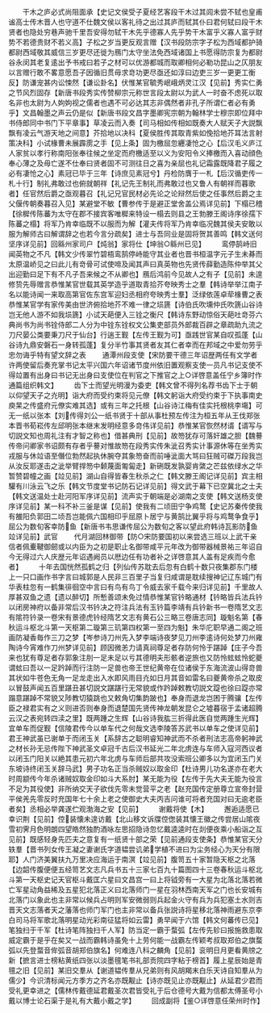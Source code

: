 <!-- { "loadSidebar": true } -->
　　干木之庐必式尚阻面承【史记文侯受子夏经艺客段干木过其闾未尝不轼也皇甫谧高士传木晋人也守道不仕魏文侯以客礼待之出过其庐而轼其仆曰君何轼曰段干木贤者也隐处穷巷声驰千里吾安得勿轼干木先乎德寡人先乎势干木富乎义寡人富乎财势不若德贵财不若义高】子松之岁当更反观言赠【汉书段防宗字子松为西域都护骑都尉西域敬其威信三岁更尽还徙为鴈门太守坐法免西域诸国上书愿得防宗复为都尉谷永闵其老复逺出予书戒曰若子之材可以优游都城而取卿相何必勒功昆山之仄朋友以言赠行敢不畧意愿吾子因循旧贯毋求竒功更尽亟还如淳曰边吏三岁一更更工衡反】防谦宠甚内讼悚然【谦讼卦名】伏惟某官毓秀岷峨炳灵江汉【见前】秀实仁勇之节风烈固存【新唐书段秀实传赞柳宗元称世言段太尉以为武人一时奋不虑死以取名非也太尉为人姁姁视之儒者也遇不可必达其志非偶然者非孔子所谓仁者必有勇乎】文昌翰墨之声云仍是似【新唐书段文昌字墨卿宪宗朝为翰林学士穆宗即位拜中书侍郎同中书门下平章事】草凌云而入奏【司马相如传相如既奏大人赋天子大説飘飘有凌云气游天地之间意】芥拾地以决科【夏侯胜传其取青紫如俛拾地芥耳法言射策决科】小试椽曹未展霹雳之手【见上条】固为檄屈忽纒凄怆之心【后汉毛义庐江人家贫以孝行称南阳张奉往候之坐定而府檄适至以义为安阳令义捧檄而入喜动顔色奉心薄之及毋亡遂不仕奉曰贤者固不可测往日之喜为亲屈也礼记霜露既降君子履之必有凄怆之心】素冠已毕于三年【诗庶见素冠兮】丹检防膺于一札【后汉循吏传一札十行】制礼弗敢过也俯就朝祥【礼记先王制礼而弗敢过也又鲁人有朝祥而暮歌者】任官然后爵之亟观暮召【礼记兄官民材必先论之论辩然后使之任事然后爵之主父偃传朝奏暮召入见】某避堂不敏【曹参传于是避正堂舍盖公焉详见前】下榻已稽【徐穉传陈蕃为太守在郡不接宾客唯穉来特设一榻去则县之王勃滕王阁诗序徐孺下陈蕃之榻】将军乃肯幸临既不以服而为解【灌夫传将军乃肯幸临况魏其侯夫安敢以服为解师古曰解谓辞之也若今言分疏矣】进士与吾同业是固将贺其善鸣【韩文送何坚序详见前】回緜州家司户【炖翁】家将仕【坤翁○緜州已见】
　　鸾停鹄峙旧闻英物之不凡【韩文少传翠竹碧梧鸾鹄停峙能守其业者也晋书桓温字元子生未朞而太原温峤见之曰此儿有竒骨可试使啼及闻其声曰真英物也先贤传薛勤造陈仲举其父出迎勤曰足下有不凡子吾来候之不从卿也】鴈后鸿前今见故人之有子【见前】未遑修贽先辱赠言恭惟某官世载其英学造乎道取青拾芥夸映秀士之羣【韩诗举举江南子名以能诗闻一来取高第官佐东宫军迎妇丞相府夸映秀士羣】泛绿依莲卓荦椽曹之表恭惟某官学有家传美由世济俯拾地芥不难一律之埙篪【诗伯氏吹壎仲氏吹篪山谷诗岂无他人游不如我埙篪】小试天葩便入三铨之衡尺【韩诗东野动惊俗天葩吐竒芬六典尚书为尚书铨侍郎二人分为中铨东铨权文公集吏部员外郎裁百辟之章疏助九流之刀尺晏公类要秉刀尺于仙台】行遄王觐【左传王觐为可】亟践世官某自叹孤蓬【山谷诗九鼎安磐石一身转孤蓬】复分半竹事其贤者友其仁者幸而在邦域之中爱勿劳乎忠勿诲乎特有望文辞之表
　　通潭州段支使【宋防要干德三年诏歴两任有文学者许两使留后奏充掌书记太平兴国六年诏诸节度州依旧置观察支使一员凡书记支使不得竝置有出身曰书记无出身曰支使位在判官之下推官之上○详啓意盖任宁乡簿时作通篇组织韩文】
　　齿下士而望光明漫为委吏【韩文曾不得列名荐书齿下士于朝以仰望天子之灮明】诣大府而受约束将见元僚【韩文躬诣大府受约束于下执事南史庾杲之传盛府元僚实难其选】或有三年之托根【山谷诗江梅有佳实托根桃李塲】可无一纸以张本【刘传得刘公一纸书贤于十部从事杜预左传注为桓五年从王伐郑张本晋书荀崧传左邱明张本继末发明经意多竒伟详见前】恭惟某官恢然材谞【谞写与切説文知也周礼注有才智之称也】借甚典刑【见前】故笏犹存可落奸雄之胆【魏謩传帝问卿家书诏颇有存者乎謩对惟故笏在段秀实传朱泚召秀实计事源休等在坐秀实戎服与休竝语至僭位勃然起执休腕夺其象笏奋而前唾泚面大骂曰狂贼可磔万段我岂从汝反耶遂击之泚举臂捍笏中颡蔑面匍匐走】新硎既发孰婴肯綮之芒兹依绿水之华暂赞碧幢之画【竝见前】湖山自得皆春生秋杀之仁【韩文滕王阁记详见前】宾主相驩有川泳云飞之乐【韩文节度堂书记防石记详见前】得文武于幕下已空冀北之士夫【韩文送温处士赴河阳军序详见前】流声实于朝端是必湖南之支使【韩文送杨支使序详见前】某一科不补三釜是谋【见前】使我有二顷田宁争鸡鹜【史记苏秦传使我有雒阳负郭田二顷吾岂能佩六国相印乎屈原卜居宁与黄鹄比翼乎将与鸡鹜争食乎】屈公为数旬客幸防鱼【新唐书韦思谦传屈公为数旬之客以望此府韩诗瓦影防鱼竝详见前】武官
　　代月湖回林御带【防○宋防要国初以来尝选三班以上武干亲信者佩櫜鞬御劒或以内臣为之初是职止名御带咸平元年改为御带器械景祐三年诏自今无得过六人庆歴元年诏遇阙员以厯边任有功者补之详啓意其人盖有足疾而今愈者】
　　十年去国恍然孤鹤之归【列仙传苏耽去后忽有白鹤十数只夜集郡东门楼上一只口画作书字言曰城郭是人民非三百里子当复归咸谓是耽续搜神记辽东城门有华表柱忽有一鹤集徘徊空中言曰有鸟有鸟丁令威去家千载今来归详见前】千里故人厚甚双鱼之遗【遗以醉切】所慙善颂未免过情恭惟某官钤略通材【钤略皆兵法兵钤以闭房神府以备非常后汉书钤决之符注兵法有玉钤篇李靖有兵钤新书一卷隋艺文志有隂符钤录一卷宋有景德虎钤经隋艺文志有黄石公三略三卷唐志同】璇魁名第【春秋运斗枢北斗第一天枢第二璇第三玑第四权第一至四为魁】朱华庀职早通二阁之班画防凝香毎作三刀之梦【岑参诗刀州先入梦李端诗夜梦见刀州李逺诗何处梦刀州雍陶诗今宵难作刀州梦详见前】顾因微恙力请真祠尊足者存防何怜于踸踔【庄子今吾来也犹有尊足者存郭象注刖一足未足以亏其德明夫形骸者逆旅也又防怜蚿蚿怜蛇夔谓蚿曰吾以一足趻踔而行注防一足兽也帝王世纪黄帝在位诸侯于东海流波山得竒兽其状如牛苍色无角一足龙走出入水即风雨目灮如日月其音如雷名曰夔黄帝杀之取皮以冒鼓声闻五百里踸丑甚切説文踸踸行无常貌或作趻踔敕教切説文踶也徐曰踶亦常蹋意踸踔不常貌又陟教切猿跳也又敕角切集韵跛也】奉身而退龙岂困于腾骧【左传臣之禄君实有之义则进否则奉身而退楚国先贤传神龙朝发昆仑之墟暮宿于孟诸超腾云汉之表宛转四渎之里】既两踵之生辉【山谷诗我肱三折得此医自觉两踵生光辉】宜单车而促觐【信陵君传今以单车代之何哉文选李陵答苏武书以单车之使详见前】君王神武虽已谢单于而闭玉关【系辞古之聪明睿知神武而不杀者刑法志高帝躬神武之材长孙无忌传陛下神武圣文卓冠千古后汉书延光二年北虏连与车师入寇河西议者以闭玉门阳关以絶其患元初六年北虏与车师后部共攻没索班公卿多以为宜闭玉门关东坡诗终闭玉关辞马武】男子功名正当杀贼奴以取金印【杜诗男儿功名遂亦在老大时周颛传今年杀诸贼奴取金印如斗大系肘】某无能为役【左传于先大夫无能为役言不足为其役使】非所纳交天子欲伐先零未觉营平之老【赵充国传定册尊立宣帝封营平侯羌先零反时充国年七十余上老之使御史大夫丙吉问谁可将者充国对曰无逾老臣者矣】丞相必举龚遂伫观渤海之安【见前】
　　谢戴将使【木】
　　邂逅适愿已幸识荆【见前】倥装懐未遑访戴【北山移文诉牒倥偬装其懐王徽之传尝居山隂夜雪初霁月色明朗四望皓然独酌酒咏左思招隐诗忽忆戴逵逵时在剡便夜乘小船诣之互见前】既感轻身先匹夫之意复有一纸贤十部之荣【见前通段支使条】恭惟某官天分轶羣【晋书列女传王凝之妻谢氏字道韫尝讥弟学植不进曰为尘务经心为天分有限耶】人门济美翼扶九万里决应海运于南溟【竝见前】腹笥五十家暂隐天枢之北落【边韶传腹便便五经笥艺文志凡兵书五十三家七百九十篇图四十三卷春秋运斗枢北斗第一天枢史记天官枢斗戴匡六星曰文昌宫一曰上将钺旁有一大星为北落北落若微亡军星动角益稀及五星犯北落正义曰北落师门一星在羽林西南天军之门也长安城有北落门以象此也主非常以候兵占明则军安微弱则兵起金火守有兵为兵犯塞土水则吉晋天文志落者天之藩落也师门军门也主非常以备兵张説诗将星移北落神雨避东京李白司马将军歌北落明星动光彩南征猛将如云雷】勇早闻于六馆【韩文何蕃传已见】笔独扫于千军【杜诗笔阵独扫千人军】防当定一霸于蝥弧【左传先轸曰报施救患取威定霸于是乎在矣又一战而霸韩诗虽免十上劳何能一战霸左传颖考叔取郑伯之旗蝥弧以先登蝥音侔弧音胡郑伯旗名】何难连八科之麟角【见前】衮明日月更看黄牓之新【摭言进士榜粘黄纸四张以淡墨氊笔书礼部贡院四字粘于榜首】履上星辰始是青氊之旧【见前】某旧交羣从【谢道韫传羣从兄弟则有风胡羯末白乐天诗自知羣从为儒少】今识清标闻元方季方之齐名亦既觏止【诗亦既见止亦既觏止】从延君少君而受礼更幸进之【儒林传戴德延君戴圣次君皆受礼于后仓德号大戴为信都太傅圣号小戴以博士论石渠于是礼有大戴小戴之学】
　　回成副将【鉴○详啓意任荣州时作】
